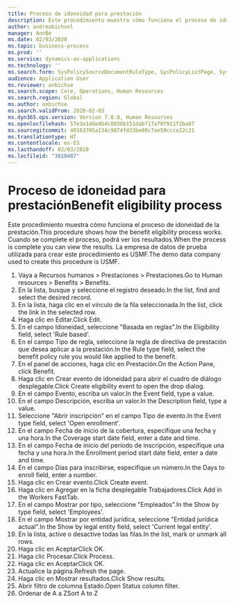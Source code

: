 ```yaml
---
title: Proceso de idoneidad para prestación
description: Este procedimiento muestra cómo funciona el proceso de idoneidad de la prestación.
author: andreabichsel
manager: AnnBe
ms.date: 02/03/2020
ms.topic: business-process
ms.prod: ''
ms.service: dynamics-ax-applications
ms.technology: ''
ms.search.form: SysPolicySourceDocumentRuleType, SysPolicyListPage, SysPolicy, HcmBenefitEligibilityPolicy, HcmBenefit
audience: Application User
ms.reviewer: anbichse
ms.search.scope: Core, Operations, Human Resources
ms.search.region: Global
ms.author: anbichse
ms.search.validFrom: 2020-02-03
ms.dyn365.ops.version: Version 7.0.0, Human Resources
ms.openlocfilehash: 57e3e1dde4b4c8038b151dabf17af0f911f2ba07
ms.sourcegitcommit: 40163705a134c9874fd33be80c7ae59ccce22c21
ms.translationtype: HT
ms.contentlocale: es-ES
ms.lasthandoff: 02/03/2020
ms.locfileid: "3010487"
---
```

# <a name="benefit-eligibility-process"></a><span data-ttu-id="27380-103">Proceso de idoneidad para prestación</span><span class="sxs-lookup"><span data-stu-id="27380-103">Benefit eligibility process</span></span>

<span data-ttu-id="27380-104">Este procedimiento muestra cómo funciona el proceso de idoneidad de la prestación.</span><span class="sxs-lookup"><span data-stu-id="27380-104">This procedure shows how the benefit eligibility process works.</span></span> <span data-ttu-id="27380-105">Cuando se complete el proceso, podrá ver los resultados.</span><span class="sxs-lookup"><span data-stu-id="27380-105">When the process is complete you can view the results.</span></span> <span data-ttu-id="27380-106">La empresa de datos de prueba utilizada para crear este procedimiento es USMF.</span><span class="sxs-lookup"><span data-stu-id="27380-106">The demo data company used to create this procedure is USMF.</span></span>

1. <span data-ttu-id="27380-107">Vaya a Recursos humanos > Prestaciones > Prestaciones.</span><span class="sxs-lookup"><span data-stu-id="27380-107">Go to Human resources > Benefits > Benefits.</span></span>
2. <span data-ttu-id="27380-108">En la lista, busque y seleccione el registro deseado.</span><span class="sxs-lookup"><span data-stu-id="27380-108">In the list, find and select the desired record.</span></span>
3. <span data-ttu-id="27380-109">En la lista, haga clic en el vínculo de la fila seleccionada.</span><span class="sxs-lookup"><span data-stu-id="27380-109">In the list, click the link in the selected row.</span></span>
4. <span data-ttu-id="27380-110">Haga clic en Editar.</span><span class="sxs-lookup"><span data-stu-id="27380-110">Click Edit.</span></span>
5. <span data-ttu-id="27380-111">En el campo Idoneidad, seleccione "Basada en reglas".</span><span class="sxs-lookup"><span data-stu-id="27380-111">In the Eligibility field, select 'Rule based'.</span></span>
6. <span data-ttu-id="27380-112">En el campo Tipo de regla, seleccione la regla de directiva de prestación que desea aplicar a la prestación.</span><span class="sxs-lookup"><span data-stu-id="27380-112">In the Rule type field, select the benefit policy rule you would like applied to the benefit.</span></span>
7. <span data-ttu-id="27380-113">En el panel de acciones, haga clic en Prestación.</span><span class="sxs-lookup"><span data-stu-id="27380-113">On the Action Pane, click Benefit.</span></span>
8. <span data-ttu-id="27380-114">Haga clic en Crear evento de idoneidad para abrir el cuadro de diálogo desplegable.</span><span class="sxs-lookup"><span data-stu-id="27380-114">Click Create eligibility event to open the drop dialog.</span></span>
9. <span data-ttu-id="27380-115">En el campo Evento, escriba un valor.</span><span class="sxs-lookup"><span data-stu-id="27380-115">In the Event field, type a value.</span></span>
10. <span data-ttu-id="27380-116">En el campo Descripción, escriba un valor.</span><span class="sxs-lookup"><span data-stu-id="27380-116">In the Description field, type a value.</span></span>
11. <span data-ttu-id="27380-117">Seleccione "Abrir inscripción" en el campo Tipo de evento.</span><span class="sxs-lookup"><span data-stu-id="27380-117">In the Event type field, select 'Open enrollment'.</span></span>
12. <span data-ttu-id="27380-118">En el campo Fecha de inicio de la cobertura, especifique una fecha y una hora.</span><span class="sxs-lookup"><span data-stu-id="27380-118">In the Coverage start date field, enter a date and time.</span></span>
13. <span data-ttu-id="27380-119">En el campo Fecha de inicio del período de inscripción, especifique una fecha y una hora.</span><span class="sxs-lookup"><span data-stu-id="27380-119">In the Enrollment period start date field, enter a date and time.</span></span>
14. <span data-ttu-id="27380-120">En el campo Días para inscribirse, especifique un número.</span><span class="sxs-lookup"><span data-stu-id="27380-120">In the Days to enroll field, enter a number.</span></span>
15. <span data-ttu-id="27380-121">Haga clic en Crear evento.</span><span class="sxs-lookup"><span data-stu-id="27380-121">Click Create event.</span></span>
16. <span data-ttu-id="27380-122">Haga clic en Agregar en la ficha desplegable Trabajadores.</span><span class="sxs-lookup"><span data-stu-id="27380-122">Click Add in the Workers FastTab.</span></span>
17. <span data-ttu-id="27380-123">En el campo Mostrar por tipo, seleccione "Empleados".</span><span class="sxs-lookup"><span data-stu-id="27380-123">In the Show by type field, select 'Employees'.</span></span>
18. <span data-ttu-id="27380-124">En el campo Mostrar por entidad jurídica, seleccione "Entidad jurídica actual".</span><span class="sxs-lookup"><span data-stu-id="27380-124">In the Show by legal entity field, select 'Current legal entity'.</span></span>
19. <span data-ttu-id="27380-125">En la lista, active o desactive todas las filas.</span><span class="sxs-lookup"><span data-stu-id="27380-125">In the list, mark or unmark all rows.</span></span>
20. <span data-ttu-id="27380-126">Haga clic en Aceptar</span><span class="sxs-lookup"><span data-stu-id="27380-126">Click OK.</span></span>
21. <span data-ttu-id="27380-127">Haga clic Procesar.</span><span class="sxs-lookup"><span data-stu-id="27380-127">Click Process.</span></span>
22. <span data-ttu-id="27380-128">Haga clic en Aceptar</span><span class="sxs-lookup"><span data-stu-id="27380-128">Click OK.</span></span>
23. <span data-ttu-id="27380-129">Actualice la página.</span><span class="sxs-lookup"><span data-stu-id="27380-129">Refresh the page.</span></span>
24. <span data-ttu-id="27380-130">Haga clic en Mostrar resultados.</span><span class="sxs-lookup"><span data-stu-id="27380-130">Click Show results.</span></span>
25. <span data-ttu-id="27380-131">Abrir filtro de columna Estado.</span><span class="sxs-lookup"><span data-stu-id="27380-131">Open Status column filter.</span></span>
26. <span data-ttu-id="27380-132">Ordenar de A a Z</span><span class="sxs-lookup"><span data-stu-id="27380-132">Sort A to Z</span></span>

